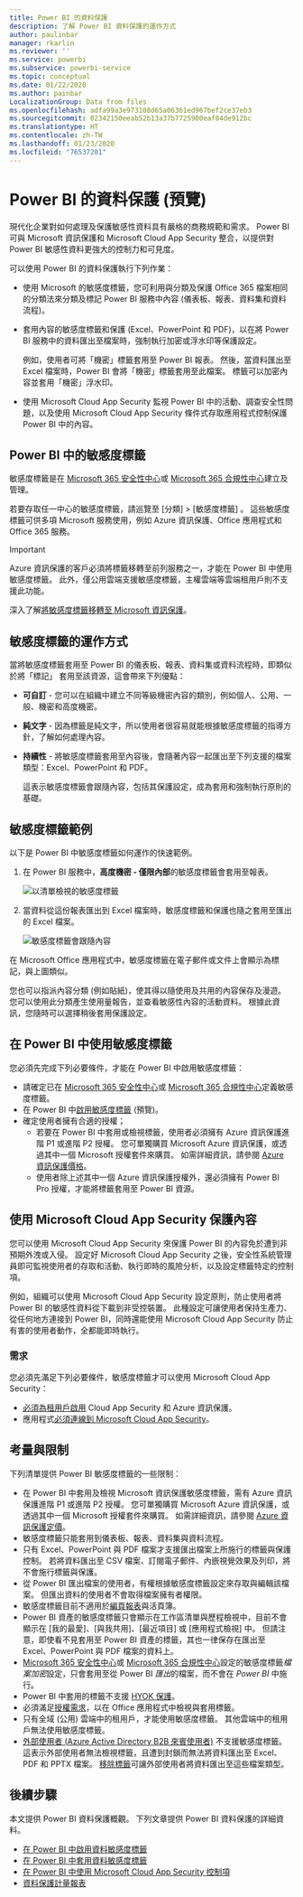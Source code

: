 ```yaml
---
title: Power BI 的資料保護
description: 了解 Power BI 資料保護的運作方式
author: paulinbar
manager: rkarlin
ms.reviewer: ''
ms.service: powerbi
ms.subservice: powerbi-service
ms.topic: conceptual
ms.date: 01/22/2020
ms.author: painbar
LocalizationGroup: Data from files
ms.openlocfilehash: adfa99a3e973108d65a06361ed967bef2ce37eb3
ms.sourcegitcommit: 02342150eeab52b13a37b7725900eaf84de912bc
ms.translationtype: HT
ms.contentlocale: zh-TW
ms.lasthandoff: 01/23/2020
ms.locfileid: "76537201"
---
```

# <a name="data-protection-in-power-bi-preview"></a>Power BI 的資料保護 (預覽)

現代化企業對如何處理及保護敏感性資料具有嚴格的商務規範和需求。 Power BI 可與 Microsoft 資訊保護和 Microsoft Cloud App Security 整合，以提供對 Power BI 敏感性資料更強大的控制力和可見度。 

可以使用 Power BI 的資料保護執行下列作業：

* 使用 Microsoft 的敏感度標籤，您可利用與分類及保護 Office 365 檔案相同的分類法來分類及標記 Power BI 服務中內容 (儀表板、報表、資料集和資料流程)。 

* 套用內容的敏感度標籤和保護 (Excel、PowerPoint 和 PDF)，以在將 Power BI 服務中的資料匯出至檔案時，強制執行加密或浮水印等保護設定。 

  例如，使用者可將「機密」標籤套用至 Power BI 報表。 然後，當資料匯出至 Excel 檔案時，Power BI 會將「機密」標籤套用至此檔案。 標籤可以加密內容並套用「機密」浮水印。

* 使用 Microsoft Cloud App Security 監視 Power BI 中的活動、調查安全性問題，以及使用 Microsoft Cloud App Security 條件式存取應用程式控制保護 Power BI 中的內容。 

## <a name="sensitivity-labels-in-power-bi"></a>Power BI 中的敏感度標籤

敏感度標籤是在 [Microsoft 365 安全性中心](https://security.microsoft.com/)或 [Microsoft 365 合規性中心](https://compliance.microsoft.com/)建立及管理。

若要存取任一中心的敏感度標籤，請巡覽至 [分類] > [敏感度標籤]  。 這些敏感度標籤可供多項 Microsoft 服務使用，例如 Azure 資訊保護、Office 應用程式和 Office 365 服務。

> [!IMPORTANT]
> Azure 資訊保護的客戶必須將標籤移轉至前列服務之一，才能在 Power BI 中使用敏感度標籤。 此外，僅公用雲端支援敏感度標籤，主權雲端等雲端租用戶則不支援此功能。
>
> 深入了解[將敏感度標籤移轉至 Microsoft 資訊保護](https://docs.microsoft.com/azure/information-protection/configure-policy-migrate-labels)。

## <a name="how-sensitivity-labels-work"></a>敏感度標籤的運作方式

當將敏感度標籤套用至 Power BI 的儀表板、報表、資料集或資料流程時，即類似於將「標記」  套用至該資源，這會帶來下列優點：
* **可自訂** - 您可以在組織中建立不同等級機密內容的類別，例如個人、公用、一般、機密和高度機密。
* **純文字** - 因為標籤是純文字，所以使用者很容易就能根據敏感度標籤的指導方針，了解如何處理內容。
* **持續性** - 將敏感度標籤套用至內容後，會隨著內容一起匯出至下列支援的檔案類型：Excel、PowerPoint 和 PDF。 

  這表示敏感度標籤會跟隨內容，包括其保護設定，成為套用和強制執行原則的基礎。 

## <a name="sensitivity-label-example"></a>敏感度標籤範例 

以下是 Power BI 中敏感度標籤如何運作的快速範例。

1. 在 Power BI 服務中，**高度機密 - 僅限內部**的敏感度標籤會套用至報表。

   ![以清單檢視的敏感度標籤](media/service-security-data-protection-overview/sensitivity-labels-overview-01.png)

2. 當資料從這份報表匯出到 Excel 檔案時，敏感度標籤和保護也隨之套用至匯出的 Excel 檔案。

   ![敏感度標籤會跟隨內容](media/service-security-data-protection-overview/sensitivity-labels-overview-02.png)

在 Microsoft Office 應用程式中，敏感度標籤在電子郵件或文件上會顯示為標記，與上圖類似。

您也可以指派內容分類 (例如貼紙)，使其得以隨使用及共用的內容保存及漫遊。 您可以使用此分類產生使用量報告，並查看敏感性內容的活動資料。 根據此資訊，您隨時可以選擇稍後套用保護設定。


## <a name="using-sensitivity-labels-in-power-bi"></a>在 Power BI 中使用敏感度標籤

您必須先完成下列必要條件，才能在 Power BI 中啟用敏感度標籤： 

* 請確定已在 [Microsoft 365 安全性中心](https://security.microsoft.com/)或 [Microsoft 365 合規性中心](https://compliance.microsoft.com/)定義敏感度標籤。 
* 在 Power BI 中[啟用敏感度標籤](service-security-enable-data-sensitivity-labels.md) (預覽)。
* 確定使用者擁有合適的授權；
  * 若要在 Power BI 中套用或檢視標籤，使用者必須擁有 Azure 資訊保護進階 P1 或進階 P2 授權。 您可單獨購買 Microsoft Azure 資訊保護，或透過其中一個 Microsoft 授權套件來購買。 如需詳細資訊，請參閱 [Azure 資訊保護價格](https://azure.microsoft.com/pricing/details/information-protection/)。
  * 使用者除上述其中一個 Azure 資訊保護授權外，還必須擁有 Power BI Pro 授權，才能將標籤套用至 Power BI 資源。 

## <a name="protect-content-using-microsoft-cloud-app-security"></a>使用 Microsoft Cloud App Security 保護內容

您可以使用 Microsoft Cloud App Security 來保護 Power BI 的內容免於遭到非預期外洩或入侵。 設定好 Microsoft Cloud App Security 之後，安全性系統管理員即可監視使用者的存取和活動、執行即時的風險分析，以及設定標籤特定的控制項。

例如，組織可以使用 Microsoft Cloud App Security 設定原則，防止使用者將 Power BI 的敏感性資料從下載到非受控裝置。 此種設定可讓使用者保持生產力、從任何地方連接到 Power BI，同時還能使用 Microsoft Cloud App Security 防止有害的使用者動作，全都能即時執行。 

### <a name="requirements"></a>需求

您必須先滿足下列必要條件，敏感度標籤才可以使用 Microsoft Cloud App Security： 

* [必須為租用戶啟用](https://docs.microsoft.com/cloud-app-security/azip-integration) Cloud App Security 和 Azure 資訊保護。
* 應用程式[必須連線到 Microsoft Cloud App Security](https://docs.microsoft.com/cloud-app-security/enable-instant-visibility-protection-and-governance-actions-for-your-apps)。

## <a name="considerations-and-limitations"></a>考量與限制

下列清單提供 Power BI 敏感度標籤的一些限制：

* 在 Power BI 中套用及檢視 Microsoft 資訊保護敏感度標籤，需有 Azure 資訊保護進階 P1 或進階 P2 授權。 您可單獨購買 Microsoft Azure 資訊保護，或透過其中一個 Microsoft 授權套件來購買。 如需詳細資訊，請參閱 [Azure 資訊保護定價](https://azure.microsoft.com/pricing/details/information-protection/)。
* 敏感度標籤只能套用到儀表板、報表、資料集與資料流程。
* 只有 Excel、PowerPoint 與 PDF 檔案才支援匯出檔案上所施行的標籤與保護控制。 若將資料匯出至 CSV 檔案、訂閱電子郵件、內嵌視覺效果及列印，將不會施行標籤與保護。
* 從 Power BI 匯出檔案的使用者，有權根據敏感度標籤設定來存取與編輯該檔案。 但匯出資料的使用者不會取得檔案擁有者權限。 
* 敏感度標籤目前不適用於[編頁報表]( https://docs.microsoft.com/power-bi/paginated-reports-report-builder-power-bi)與活頁簿。
* Power BI 資產的敏感度標籤只會顯示在工作區清單與歷程檢視中，目前不會顯示在 [我的最愛]、[與我共用]、[最近項目] 或 [應用程式檢視] 中。 但請注意，即使看不見套用至 Power BI 資產的標籤，其也一律保存在匯出至 Excel、PowerPoint 與 PDF 檔案的資料上。
* [Microsoft 365 安全性中心](https://security.microsoft.com/)或 [Microsoft 365 合規性中心](https://compliance.microsoft.com/)設定的敏感度標籤*檔案加密*設定，只會套用至從 Power BI *匯出*的檔案，而不會在 *Power BI* 中施行。
* Power BI 中套用的標籤不支援 [HYOK 保護](https://docs.microsoft.com/azure/information-protection/configure-adrms-restrictions)。
* 必須滿足[授權需求](https://docs.microsoft.com/microsoft-365/compliance/sensitivity-labels-office-apps#subscription-and-licensing-requirements-for-sensitivity-labels)，以在 Office 應用程式中檢視與套用標籤。
* 只有全域 (公用) 雲端中的租用戶，才能使用敏感度標籤。 其他雲端中的租用戶無法使用敏感度標籤。
* [外部使用者 (Azure Active Directory B2B 來賓使用者)](../service-admin-azure-ad-b2b.md) 不支援敏感度標籤。 這表示外部使用者無法檢視標籤，且遭到封鎖而無法將資料匯出至 Excel、PDF 和 PPTX 檔案。 [移除標籤](../designer/service-security-apply-data-sensitivity-labels.md#removing-sensitivity-labels)可讓外部使用者將資料匯出至這些檔案類型。



## <a name="next-steps"></a>後續步驟

本文提供 Power BI 資料保護概觀。 下列文章提供 Power BI 資料保護的詳細資料。 

* [在 Power BI 中啟用資料敏感度標籤](service-security-enable-data-sensitivity-labels.md)
* [在 Power BI 中套用資料敏感度標籤](../designer/service-security-apply-data-sensitivity-labels.md)
* [在 Power BI 中使用 Microsoft Cloud App Security 控制項](service-security-using-microsoft-cloud-app-security-controls.md)
* [資料保護計量報表](service-security-data-protection-metrics-report.md)